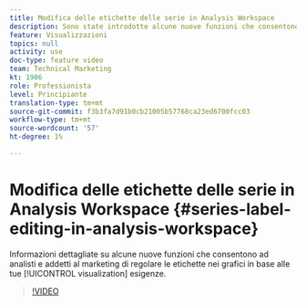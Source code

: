 ```yaml
---
title: Modifica delle etichette delle serie in Analysis Workspace
description: Sono state introdotte alcune nuove funzioni che consentono ad analisti e addetti al marketing di regolare le etichette nei grafici in base alle esigenze di visualizzazione.
feature: Visualizzazioni
topics: null
activity: use
doc-type: feature video
team: Technical Marketing
kt: 1906
role: Professionista
level: Principiante
translation-type: tm+mt
source-git-commit: f3b3fa7d91b0cb21005b57768ca23ed6700fcc03
workflow-type: tm+mt
source-wordcount: '57'
ht-degree: 1%

---
```



# Modifica delle etichette delle serie in Analysis Workspace {#series-label-editing-in-analysis-workspace}

Informazioni dettagliate su alcune nuove funzioni che consentono ad analisti e addetti al marketing di regolare le etichette nei grafici in base alle tue [!UICONTROL visualization] esigenze.

>[!VIDEO](https://video.tv.adobe.com/v/23728/?quality=12)
